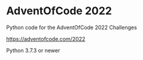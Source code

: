 # AdventOfCode 2022

Python code for the AdventOfCode 2022 Challenges

https://adventofcode.com/2022

Python 3.7.3 or newer
